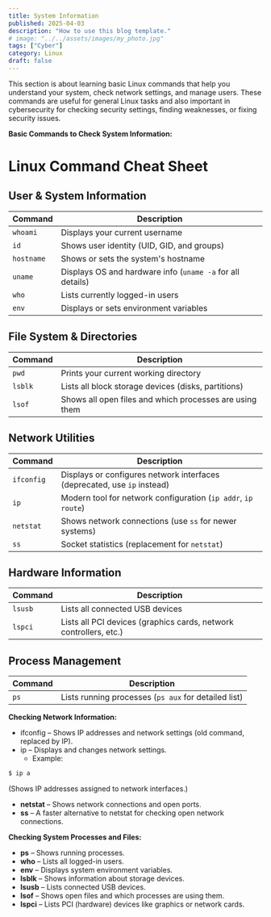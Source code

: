 ```yaml
---
title: System Information
published: 2025-04-03
description: "How to use this blog template."
# image: "../../assets/images/my_photo.jpg"
tags: ["Cyber"]
category: Linux
draft: false
---
```


This section is about learning basic Linux commands that help you understand your system, check network settings, and manage users. These commands are useful for general Linux tasks and also important in cybersecurity for checking security settings, finding weaknesses, or fixing security issues.

**Basic Commands to Check System Information:**

# Linux Command Cheat Sheet

## User & System Information
| Command   | Description                                                                 |
|-----------|-----------------------------------------------------------------------------|
| `whoami`  | Displays your current username                                              |
| `id`      | Shows user identity (UID, GID, and groups)                                  |
| `hostname`| Shows or sets the system's hostname                                         |
| `uname`   | Displays OS and hardware info (`uname -a` for all details)                  |
| `who`     | Lists currently logged-in users                                             |
| `env`     | Displays or sets environment variables                                      |

## File System & Directories
| Command   | Description                                                                 |
|-----------|-----------------------------------------------------------------------------|
| `pwd`     | Prints your current working directory                                       |
| `lsblk`   | Lists all block storage devices (disks, partitions)                         |
| `lsof`    | Shows all open files and which processes are using them                     |

## Network Utilities
| Command   | Description                                                                 |
|-----------|-----------------------------------------------------------------------------|
| `ifconfig`| Displays or configures network interfaces (deprecated, use `ip` instead)    |
| `ip`      | Modern tool for network configuration (`ip addr`, `ip route`)               |
| `netstat` | Shows network connections (use `ss` for newer systems)                      |
| `ss`      | Socket statistics (replacement for `netstat`)                               |

## Hardware Information
| Command   | Description                                                                 |
|-----------|-----------------------------------------------------------------------------|
| `lsusb`   | Lists all connected USB devices                                             |
| `lspci`   | Lists all PCI devices (graphics cards, network controllers, etc.)          |

## Process Management
| Command   | Description                                                                 |
|-----------|-----------------------------------------------------------------------------|
| `ps`      | Lists running processes (`ps aux` for detailed list)                        |

**Checking Network Information:**

- ifconfig – Shows IP addresses and network settings (old command, replaced by IP).
- ip – Displays and changes network settings.
    - Example:

```jsx
$ ip a
```

(Shows IP addresses assigned to network interfaces.)
- **netstat** – Shows network connections and open ports.
- **ss** – A faster alternative to netstat for checking open network connections.

**Checking System Processes and Files:**

- **ps** – Shows running processes.
- **who** – Lists all logged-in users.
- **env** – Displays system environment variables.
- **lsblk** – Shows information about storage devices.
- **lsusb** – Lists connected USB devices.
- **lsof** – Shows open files and which processes are using them.
- **lspci** – Lists PCI (hardware) devices like graphics or network cards.